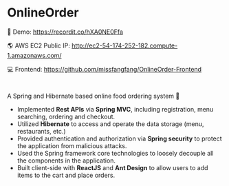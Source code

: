 # OnlineOrder
📸 Demo: https://recordit.co/hXA0NE0Ffa

🌎 AWS EC2 Public IP: http://ec2-54-174-252-182.compute-1.amazonaws.com/

💻 Frontend: https://github.com/missfangfang/OnlineOrder-Frontend

#

A Spring and Hibernate based online food ordering system 🍜
- Implemented **Rest APIs** via **Spring MVC**, including registration, menu searching, ordering and checkout.
- Utilized **Hibernate** to access and operate the data storage (menu, restaurants, etc.)
- Provided authentication and authorization via **Spring security** to protect the application from malicious attacks.
- Used the Spring framework core technologies to loosely decouple all the components in the application.
- Built client-side with **ReactJS** and **Ant Design** to allow users to add items to the cart and place orders.
